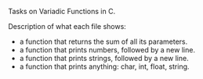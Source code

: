 Tasks on Variadic Functions in C.

Description of what each file shows:

- a function that returns the sum of all its parameters.
- a function that prints numbers, followed by a new line.
- a function that prints strings, followed by a new line.
- a function that prints anything: char, int, float, string.

